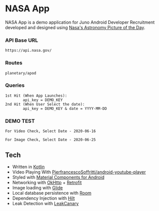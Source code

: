 # NASA App

NASA App is a demo application for Juno Android Developer Recruitment developed and designed using [Nasa's Astronomy Picture of the Day](https://apod.nasa.gov/apod/).

### API Base URL
    https://api.nasa.gov/
### Routes
    planetary/apod

### Queries
	1st Hit (When App Launches): 
	        api_key = DEMO_KEY
	2nd Hit (When User Select the date):
	        api_key = DEMO_KEY & date = YYYY-MM-DD
### DEMO TEST
    For Video Check, Select Date - 2020-06-16
    
    For Image Check, Select Date - 2020-06-25
    
    
## Tech
- Written in [Kotlin](https://kotlinlang.org/)
- Video Playing With [PierfrancescoSoffritti/android-youtube-player](https://github.com/PierfrancescoSoffritti/android-youtube-player)
- Styled with [Material Components for Android](https://github.com/material-components/material-components-android)
- Networking with [OkHttp](https://square.github.io/okhttp/) + [Retrofit](https://square.github.io/retrofit/)
- Image loading with [Glide](https://bumptech.github.io/glide/)
- Local database persistence with [Room](https://developer.android.com/topic/libraries/architecture/room)
- Dependency Injection with [Hilt](https://dagger.dev/hilt/)
- Leak Detection with [LeakCanary](https://square.github.io/leakcanary/)

